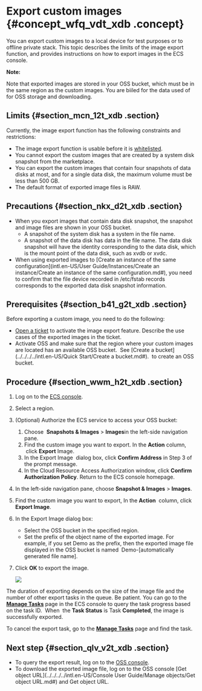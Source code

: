 # Export custom images {#concept_wfq_vdt_xdb .concept}

You can export custom images to a local device for test purposes or to offline private stack. This topic describes the limits of the image export function, and provides instructions on how to export images in the ECS console.

**Note:** 

Note that exported images are stored in your OSS bucket, which must be in the same region as the custom images. You are biiled for the data used of for OSS storage and downloading.

## Limits {#section_mcn_12t_xdb .section}

Currently, the image export function has the following constraints and restrictions:

-   The image export function is usable before it is [whitelisted](https://workorder-intl.console.aliyun.com/#/ticket/createIndex).
-   You cannot export the custom images that are created by a system disk snapshot from the marketplace.
-   You can export the custom images that contain four snapshots of data disks at most, and for a single data disk, the maximum volume must be less than 500 GB.
-   The default format of exported image files is RAW.

## Precautions {#section_nkx_d2t_xdb .section}

-   When you export images that contain data disk snapshot, the snapshot and image files are shown in your OSS bucket.
    -   A snapshot of the system disk has a system in the file name.
    -   A snapshot of the data disk has data in the file name. The data disk snapshot will have the identity corresponding to the data disk, which is the mount point of the data disk, such as xvdb or xvdc.
-   When using exported images to [Create an instance of the same configuration](intl.en-US/User Guide/Instances/Create an instance/Create an instance of the same configuration.md#), you need to confirm that the file device recorded in /etc/fstab records corresponds to the exported data disk snapshot information.

## Prerequisites {#section_b41_g2t_xdb .section}

Before exporting a custom image, you need to do the following:

-   [Open a ticket](https://workorder-intl.console.aliyun.com/#/ticket/createIndex) to activate the image export feature. Describe the use cases of the exported images in the ticket.
-   Activate OSS and make sure that the region where your custom images are located has an available OSS bucket.  See [Create a bucket](../../../../intl.en-US/Quick Start/Create a bucket.md#).  to create an OSS bucket.

## Procedure {#section_wwm_h2t_xdb .section}

1.  Log on to the [ECS console](https://ecs.console.aliyun.com/#/home).
2.  Select a region.
3.  \(Optional\) Authorize the ECS service to access your OSS bucket:
    1.  Choose  **Snapshots & Images** \> **Images**in the left-side navigation pane.
    2.  Find the custom image you want to export. In the **Action** column,  click **Export** Image.
    3.  In the Export Image  dialog box, click **Confirm Address** in Step 3 of the prompt message.
    4.  In the Cloud Resource Access Authorization window, click **Confirm Authorization Policy**. Return to the ECS console homepage.
4.  In the left-side navigation pane, choose **Snapshot & Images** \> **Images**.
5.  Find the custom image you want to export, In the **Action**  column, click **Export Image**.
6.  In the Export Image dialog box:
    -   Select the OSS bucket in the specified region.
    -   Set the prefix of the object name of the exported image. For example, if you set Demo as the prefix, then the exported image file displayed in the OSS bucket is named  Demo-\[automatically generated file name\].
7.  Click **OK** to export the image.

    ![](http://static-aliyun-doc.oss-cn-hangzhou.aliyuncs.com/assets/img/9712/15356106544655_en-US.png)


The duration of exporting depends on the size of the image file and the number of other export tasks in the queue. Be patient. You can go to the [**Manage Tasks**](https://ecs.console.aliyun.com/#/task/region/cn-qingdao) page in the ECS console to query the task progress based on the task ID.  When  the **Task Status** is Task **Completed**, the image is successfully exported.

To cancel the export task, go to the [**Manage Tasks**](https://ecs.console.aliyun.com/#/task/region/cn-qingdao) page and find the task.

## Next step {#section_qlv_v2t_xdb .section}

-   To query the export result, log on to the [OSS console](https://oss.console.aliyun.com/index#/).
-   To download the exported image file, log on to the OSS console [Get object URL](../../../../intl.en-US/Console User Guide/Manage objects/Get object URL.md#) and Get object URL.

